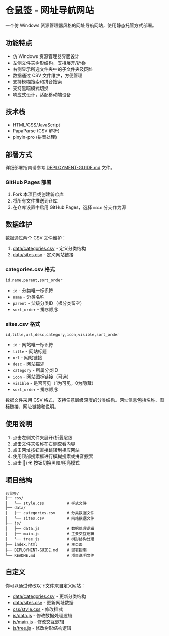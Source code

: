 # 仓鼠签 - 网址导航网站

一个仿 Windows 资源管理器风格的网址导航网站，使用静态托管方式部署。

## 功能特点

- 仿 Windows 资源管理器界面设计
- 左侧文件夹树形结构，支持展开/折叠
- 右侧显示所选文件夹中的子文件夹及网址
- 数据通过 CSV 文件维护，方便管理
- 支持模糊搜索和拼音搜索
- 支持黑暗模式切换
- 响应式设计，适配移动端设备

## 技术栈

- HTML/CSS/JavaScript
- PapaParse (CSV 解析)
- pinyin-pro (拼音处理)

## 部署方式

详细部署指南请参考 [DEPLOYMENT-GUIDE.md](DEPLOYMENT-GUIDE.md) 文件。

### GitHub Pages 部署

1. Fork 本项目或创建新仓库
2. 将所有文件推送到仓库
3. 在仓库设置中启用 GitHub Pages，选择 `main` 分支作为源

## 数据维护

数据通过两个 CSV 文件维护：

1. [data/categories.csv](data/categories.csv) - 定义分类结构
2. [data/sites.csv](data/sites.csv) - 定义网站链接

### categories.csv 格式

```
id,name,parent,sort_order
```

- `id` - 分类唯一标识符
- `name` - 分类名称
- `parent` - 父级分类ID（根分类留空）
- `sort_order` - 排序顺序

### sites.csv 格式

```
id,title,url,desc,category,icon,visible,sort_order
```

- `id` - 网站唯一标识符
- `title` - 网站标题
- `url` - 网站链接
- `desc` - 网站描述
- `category` - 所属分类ID
- `icon` - 网站图标链接（可选）
- `visible` - 是否可见（1为可见，0为隐藏）
- `sort_order` - 排序顺序

数据文件采用 CSV 格式，支持任意层级深度的分类结构。网址信息包括名称、图标链接、网址链接和说明。


## 使用说明

1. 点击左侧文件夹展开/折叠层级
2. 点击文件夹名称在右侧查看内容
3. 点击网址按钮直接跳转到相应网站
4. 使用顶部搜索框进行模糊搜索或拼音搜索
5. 点击 🌙/☀️ 按钮切换黑暗/明亮模式

## 项目结构

```
仓鼠签/
├── css/
│   └── style.css          # 样式文件
├── data/
│   ├── categories.csv     # 分类数据文件
│   └── sites.csv          # 网站数据文件
├── js/
│   ├── data.js            # 数据处理逻辑
│   ├── main.js            # 主要交互逻辑
│   └── tree.js            # 树形结构处理
├── index.html             # 主页面
├── DEPLOYMENT-GUIDE.md    # 部署指南
└── README.md              # 项目说明文件
```

## 自定义

你可以通过修改以下文件来自定义网站：

- [data/categories.csv](data/categories.csv) - 更新分类结构
- [data/sites.csv](data/sites.csv) - 更新网址数据
- [css/style.css](css/style.css) - 修改样式
- [js/data.js](js/data.js) - 修改数据处理逻辑
- [js/main.js](js/main.js) - 修改交互逻辑
- [js/tree.js](js/tree.js) - 修改树形结构逻辑